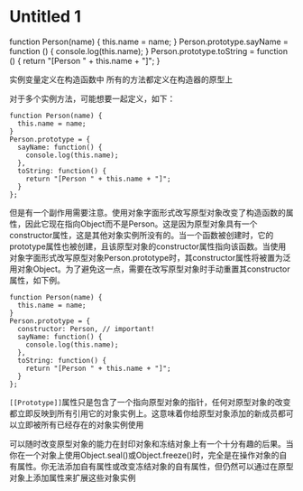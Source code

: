 # Untitled 1

function Person\(name\) { this.name = name; } Person.prototype.sayName = function \(\) { console.log\(this.name\); } Person.prototype.toString = function \(\) { return "\[Person " + this.name + "\]"; }

实例变量定义在构造函数中 所有的方法都定义在构造器的原型上

对于多个实例方法，可能想要一起定义，如下：

```text
function Person(name) {
  this.name = name;
}
Person.prototype = {
  sayName: function() {
    console.log(this.name);
  },
  toString: function() {
    return "[Person " + this.name + "]";
  }
};
```

但是有一个副作用需要注意。使用对象字面形式改写原型对象改变了构造函数的属性，因此它现在指向Object而不是Person。这是因为原型对象具有一个constructor属性，这是其他对象实例所没有的。当一个函数被创建时，它的prototype属性也被创建，且该原型对象的constructor属性指向该函数。当使用对象字面形式改写原型对象Person.prototype时，其constructor属性将被置为泛用对象Object。为了避免这一点，需要在改写原型对象时手动重置其constructor属性，如下例。

```text
function Person(name) {
  this.name = name;
}
Person.prototype = {
  constructor: Person, // important!
  sayName: function() {
    console.log(this.name);
  },
  toString: function() {
    return "[Person " + this.name + "]";
  }
};
```

`[[Prototype]]`属性只是包含了一个指向原型对象的指针，任何对原型对象的改变都立即反映到所有引用它的对象实例上。这意味着你给原型对象添加的新成员都可以立即被所有已经存在的对象实例使用

可以随时改变原型对象的能力在封印对象和冻结对象上有一个十分有趣的后果。当你在一个对象上使用Object.seal\(\)或Object.freeze\(\)时，完全是在操作对象的自有属性。你无法添加自有属性或改变冻结对象的自有属性，但仍然可以通过在原型对象上添加属性来扩展这些对象实例

